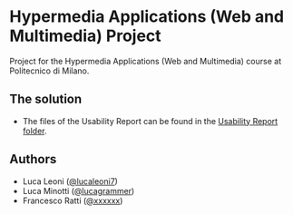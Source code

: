 # Hypermedia Applications (Web and Multimedia) Project
Project for the Hypermedia Applications (Web and Multimedia) course at Politecnico di Milano. 

## The solution
- The files of the Usability Report can be found in the [Usability Report folder](https://github.com/lucagrammer/HypermediaProject/xxxxx).


## Authors
- Luca Leoni ([@lucaleoni7](https://github.com/lucaleoni7))
- Luca Minotti ([@lucagrammer](https://github.com/lucagrammer))
- Francesco Ratti ([@xxxxxx](https://github.com/xxxxxx))
